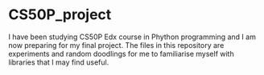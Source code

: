 # CS50P_project

I have been studying CS50P Edx course in Phython programming and I am now preparing for my final project. 
The files in this repository are experiments and random doodlings for me to familiarise myself with libraries that I may find useful.
